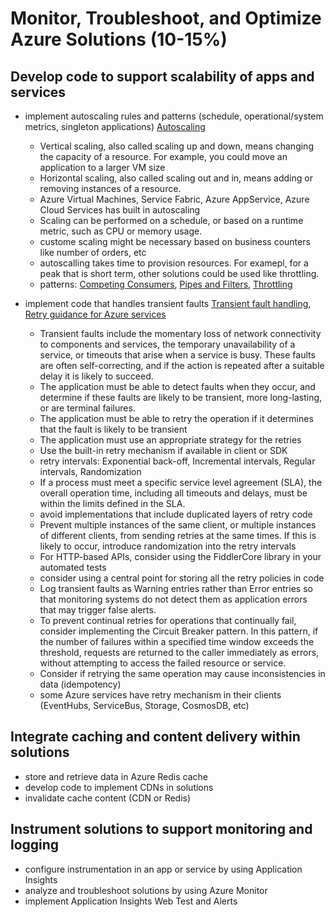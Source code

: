 # Monitor, Troubleshoot, and Optimize Azure Solutions (10-15%)

## Develop code to support scalability of apps and services

* implement autoscaling rules and patterns (schedule, operational/system metrics, singleton applications) [Autoscaling](https://docs.microsoft.com/en-us/azure/architecture/best-practices/auto-scaling)
    - Vertical scaling, also called scaling up and down, means changing the capacity of a resource. For example, you could move an application to a larger VM size
    - Horizontal scaling, also called scaling out and in, means adding or removing instances of a resource. 
    - Azure Virtual Machines, Service Fabric, Azure AppService, Azure Cloud Services has built in autoscaling
    - Scaling can be performed on a schedule, or based on a runtime metric, such as CPU or memory usage. 
    - custome scaling might be necessary based on business counters like number of orders, etc
    - autoscalling takes time to provision resources. For examepl, for a peak that is short term, other solutions could be used like throttling.
    - patterns: [Competing Consumers](https://docs.microsoft.com/en-us/azure/architecture/patterns/competing-consumers), [Pipes and Filters](https://docs.microsoft.com/en-us/azure/architecture/patterns/pipes-and-filters), [Throttling](https://docs.microsoft.com/en-us/azure/architecture/patterns/throttling)
    
* implement code that handles transient faults [Transient fault handling](https://docs.microsoft.com/en-us/azure/architecture/best-practices/transient-faults), [Retry guidance for Azure services](https://docs.microsoft.com/en-us/azure/architecture/best-practices/retry-service-specific)
    - Transient faults include the momentary loss of network connectivity to components and services, the temporary unavailability of a service, or timeouts that arise when a service is busy. These faults are often self-correcting, and if the action is repeated after a suitable delay it is likely to succeed.
    - The application must be able to detect faults when they occur, and determine if these faults are likely to be transient, more long-lasting, or are terminal failures.
    - The application must be able to retry the operation if it determines that the fault is likely to be transient
    - The application must use an appropriate strategy for the retries
    - Use the built-in retry mechanism if available in client or SDK
    - retry intervals: Exponential back-off, Incremental intervals, Regular intervals, Randomization
    - If a process must meet a specific service level agreement (SLA), the overall operation time, including all timeouts and delays, must be within the limits defined in the SLA.
    - avoid implementations that include duplicated layers of retry code
    - Prevent multiple instances of the same client, or multiple instances of different clients, from sending retries at the same times. If this is likely to occur, introduce randomization into the retry intervals
    - For HTTP-based APIs, consider using the FiddlerCore library in your automated tests 
    - consider using a central point for storing all the retry policies in code
    - Log transient faults as Warning entries rather than Error entries so that monitoring systems do not detect them as application errors that may trigger false alerts.
    - To prevent continual retries for operations that continually fail, consider implementing the Circuit Breaker pattern. In this pattern, if the number of failures within a specified time window exceeds the threshold, requests are returned to the caller immediately as errors, without attempting to access the failed resource or service.
    - Consider if retrying the same operation may cause inconsistencies in data (idempotency)
    - some Azure services have retry mechanism in their clients (EventHubs, ServiceBus, Storage, CosmosDB, etc)

## Integrate caching and content delivery within solutions

* store and retrieve data in Azure Redis cache
* develop code to implement CDNs in solutions
* invalidate cache content (CDN or Redis)

## Instrument solutions to support monitoring and logging

* configure instrumentation in an app or service by using Application Insights
* analyze and troubleshoot solutions by using Azure Monitor
* implement Application Insights Web Test and Alerts